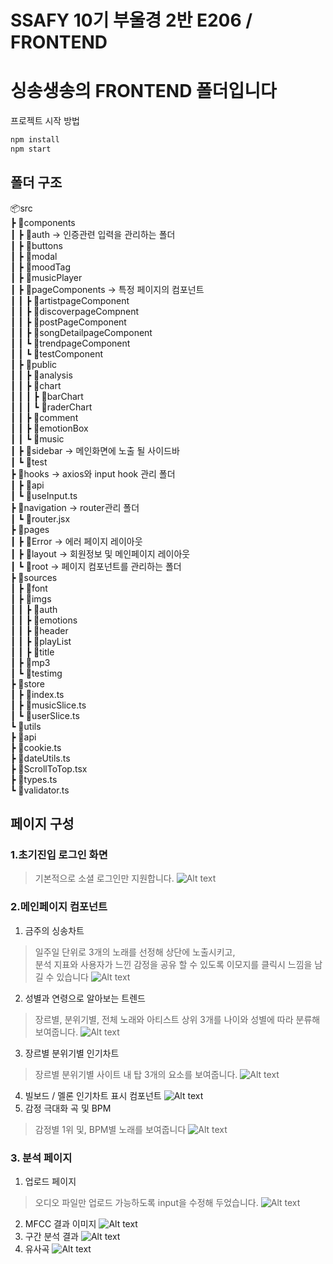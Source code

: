 # SSAFY 10기 부울경 2반 E206 / FRONTEND

# 싱송생송의 FRONTEND 폴더입니다
프로젝트 시작 방법

```cmd
npm install
npm start
```

## 폴더 구조
📦src  
 ┣ 📂components  
 ┃ ┣ 📂auth -> 인증관련 입력을 관리하는 폴더  
 ┃ ┣ 📂buttons  
 ┃ ┣ 📂modal  
 ┃ ┣ 📂moodTag  
 ┃ ┣ 📂musicPlayer  
 ┃ ┣ 📂pageComponents  ->  특정 페이지의 컴포넌트  
 ┃ ┃ ┣ 📂artistpageComponent  
 ┃ ┃ ┣ 📂discoverpageCompnent  
 ┃ ┃ ┣ 📂postPageComponent  
 ┃ ┃ ┣ 📂songDetailpageComponent  
 ┃ ┃ ┗ 📂trendpageComponent  
 ┃ ┃   ┗ 📂testComponent  
 ┃ ┣ 📂public  
 ┃ ┃ ┣ 📂analysis  
 ┃ ┃ ┣ 📂chart  
 ┃ ┃ ┃ ┣ 📂barChart  
 ┃ ┃ ┃ ┗ 📂raderChart  
 ┃ ┃ ┣ 📂comment  
 ┃ ┃ ┣ 📂emotionBox  
 ┃ ┃ ┗ 📂music  
 ┃ ┣ 📂sidebar  ->  메인화면에 노출 될 사이드바  
 ┃ ┗ 📂test  
 ┣ 📂hooks  ->  axios와 input hook 관리 폴더  
 ┃ ┣ 📂api  
 ┃ ┗ 📜useInput.ts    
 ┣ 📂navigation  ->  router관리 폴더  
 ┃ ┗ 📜router.jsx  
 ┣ 📂pages  
 ┃ ┣ 📂Error  -> 에러 페이지 레이아웃  
 ┃ ┣ 📂layout  ->  회원정보 및 메인페이지 레이아웃  
 ┃ ┗ 📂root  ->  페이지 컴포넌트를 관리하는 폴더  
 ┣ 📂sources  
 ┃ ┣ 📂font  
 ┃ ┣ 📂imgs    
 ┃ ┃ ┣ 📂auth    
 ┃ ┃ ┣ 📂emotions    
 ┃ ┃ ┣ 📂header  
 ┃ ┃ ┣ 📂playList  
 ┃ ┃ ┣ 📂title  
 ┃ ┣ 📂mp3  
 ┃ ┗ 📂testimg  
 ┣ 📂store  
 ┃ ┣ 📜index.ts    
 ┃ ┣ 📜musicSlice.ts  
 ┃ ┗ 📜userSlice.ts    
 ┗ 📂utils  
   ┣ 📂api  
   ┣ 📜cookie.ts    
   ┣ 📜dateUtils.ts    
   ┣ 📜ScrollToTop.tsx    
   ┣ 📜types.ts    
   ┗ 📜validator.ts    

## 페이지 구성

### 1.초기진입 로그인 화면
> 기본적으로 소셜 로그인만 지원합니다.
![Alt text](image.png)

### 2.메인페이지 컴포넌트
1. 금주의 싱송차트  
> 일주일 단위로 3개의 노래를 선정해 상단에 노출시키고,  
분석 지표와 사용자가 느낀 감정을 공유 할 수 있도록 이모지를 클릭시 느낌을 남길 수 있습니다
![Alt text](image-1.png)
2. 성별과 연령으로 알아보는 트렌드 
> 장르별, 분위기별, 전체 노래와 아티스트 상위 3개를 나이와 성별에 따라 분류해 보여줍니다.
![Alt text](image-2.png)
3. 장르별 분위기별 인기차트
> 장르별 분위기별 사이트 내 탑 3개의 요소를 보여줍니다.
![Alt text](image-3.png)
4. 빌보드 / 멜론 인기차트 표시 컴포넌트
![Alt text](image-4.png)
5. 감정 극대화 곡 및 BPM
> 감정별 1위 및, BPM별 노래를 보여줍니다
![Alt text](image-5.png)

### 3. 분석 페이지
1. 업로드 페이지
> 오디오 파일만 업로드 가능하도록 input을 수정해 두었습니다.
![Alt text](image-6.png)
2. MFCC 결과 이미지
![Alt text](image-7.png)
3. 구간 분석 결과
![Alt text](image-8.png)
4. 유사곡 
![Alt text](image-9.png)
